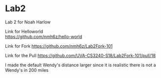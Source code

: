 # Lab2
Lab 2 for Noah Harlow 

Link for Helloworld  
https://github.com/nmh6z/hello-world

Link for Fork
https://github.com/nmh6z/Lab2Fork-101

Link for the Pull
https://github.com/UVA-CS3240-S18/Lab2Fork-101/pull/18

I made the default Wendy's distance larger since it is realistic there is not a Wendy's in 200 miles




